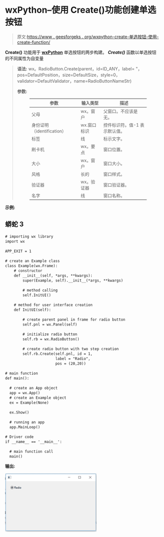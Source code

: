 # wxPython–使用 Create()功能创建单选按钮

> 原文:[https://www . geesforgeks . org/wxpython-create-单选按钮-使用-create-function/](https://www.geeksforgeeks.org/wxpython-create-radio-button-using-create-function/)

**Create()** 功能用于 [**wxPython**](https://www.geeksforgeeks.org/python-wxpython-module-introduction/) 单选按钮的两步构建。 ***Create()*** 函数以单选按钮的不同属性为自变量

> **语法:** wx。RadioButton.Create(parent，id=ID_ANY，label= "，pos=DefaultPosition，size=DefaultSize，style=0，validator=DefaultValidator，name=RadioButtonNameStr)
> 
> **参数:**
> 
> <figure class="table">
> 
> | 参数 | 输入类型 | 描述 |
> | --- | --- | --- |
> | 父母 | wx。窗户 | 父窗口。不应该是无。 |
> | 身份证明（identification） | wx.窗口标识 | 控件标识符。值-1 表示默认值。 |
> | 标签 | 线 | 标示文字。 |
> | 刷卡机 | wx。要点 | 窗口位置。 |
> | 大小 | wx。窗户 | 窗口大小。 |
> | 风格 | 长的 | 窗口样式。 |
> | 验证器 | wx。验证器 | 窗口验证器。 |
> | 名字 | 线 | 窗口名称。 |
> 
> </figure>

**示例:**

## 蟒蛇 3

```
# importing wx library
import wx

APP_EXIT = 1

# create an Example class
class Example(wx.Frame):
    # constructor
    def __init__(self, *args, **kwargs):
        super(Example, self).__init__(*args, **kwargs)

        # method calling
        self.InitUI()

    # method for user interface creation
    def InitUI(self):

        # create parent panel in frame for radio button
        self.pnl = wx.Panel(self)

        # initialize radio button
        self.rb = wx.RadioButton()

        # create radio button with two step creation
        self.rb.Create(self.pnl, id = 1,
                       label = "Radio",
                       pos = (20,20))

# main function
def main():

  # create an App object
  app = wx.App()
  # create an Example object
  ex = Example(None)

  ex.Show()

  # running an app
  app.MainLoop()

# Driver code
if __name__ == '__main__':

  # main function call
  main()
```

**输出:**

![Radio button in wxpython](img/a2f9a99db7cb58dec6c6beebcb625311.png)